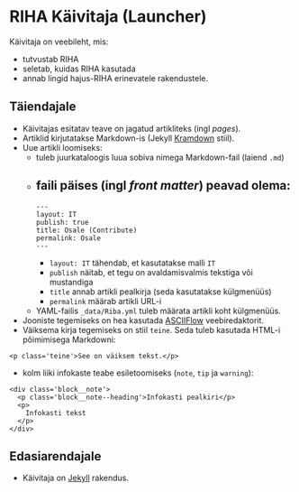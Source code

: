 # RIHA Käivitaja (Launcher)

Käivitaja on veebileht, mis:

- tutvustab RIHA
- seletab, kuidas RIHA kasutada
- annab lingid hajus-RIHA erinevatele rakendustele.

## Täiendajale

- Käivitajas esitatav teave on jagatud artikliteks (ingl _pages_).
- Artiklid kirjutatakse Markdown-is (Jekyll [Kramdown](https://kramdown.gettalong.org/syntax.html) stiil).
- Uue artikli loomiseks:
  - tuleb juurkataloogis luua sobiva nimega Markdown-fail (laiend `.md`)
  - faili päises (ingl _front matter_) peavad olema:
    -     
    ```
    ---
    layout: IT
    publish: true
    title: Osale (Contribute)
    permalink: Osale
    ---
    ```
    - `layout: IT` tähendab, et kasutatakse malli `IT`
    - `publish` näitab, et tegu on avaldamisvalmis tekstiga või mustandiga
    - `title` annab artikli pealkirja (seda kasutatakse külgmenüüs)
    - `permalink` määrab artikli URL-i
  - YAML-failis `_data/Riba.yml` tuleb määrata artikli koht külgmenüüs.
- Jooniste tegemiseks on hea kasutada [ASCIIFlow](http://asciiflow.com/) veebiredaktorit.
- Väiksema kirja tegemiseks on stiil `teine`. Seda tuleb kasutada HTML-i põimimisega Markdowni:
```
<p class='teine'>See on väiksem tekst.</p>
```
- kolm liiki infokaste teabe esiletoomiseks (`note`, `tip` ja `warning`):
```
<div class='block__note'>
  <p class='block__note--heading'>Infokasti pealkiri</p>
  <p>
    Infokasti tekst
  </p>
</div>
```


## Edasiarendajale

- Käivitaja on [Jekyll](https://jekyllrb.com/) rakendus.
